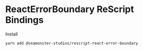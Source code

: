 # ReactErrorBoundary ReScript Bindings

Install

`yarn add @seamonster-studios/rescript-react-error-boundary`
